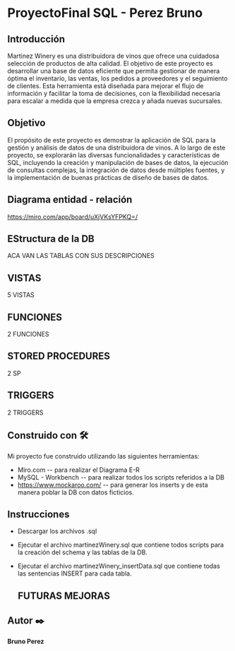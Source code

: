 # ProyectoFinal SQL  - Perez Bruno 

## Introducción

Martinez Winery es una distribuidora de vinos que ofrece una cuidadosa selección de productos de alta calidad. El objetivo de este proyecto es desarrollar una base de datos eficiente que permita gestionar de manera óptima el inventario, las ventas, los pedidos a proveedores y el seguimiento de clientes. Esta herramienta está diseñada para mejorar el flujo de información y facilitar la toma de decisiones, con la flexibilidad necesaria para escalar a medida que la empresa crezca y añada nuevas sucursales.

## Objetivo 

El propósito de este proyecto es demostrar la aplicación de SQL para la gestión y análisis de datos de una distribuidora de vinos. A lo largo de este proyecto, se explorarán las diversas funcionalidades y características de SQL, incluyendo la creación y manipulación de bases de datos, la ejecución de consultas complejas, la integración de datos desde múltiples fuentes, y la implementación de buenas prácticas de diseño de bases de datos.

## Diagrama entidad - relación

https://miro.com/app/board/uXjVKsYFPKQ=/

## EStructura de la DB

ACA VAN LAS TABLAS CON SUS DESCRIPCIONES



## VISTAS

5 VISTAS

## FUNCIONES

2 FUNCIONES 

## STORED PROCEDURES

2 SP

## TRIGGERS

2 TRIGGERS 

## Construido con 🛠️

Mi proyecto fue construido utilizando las siguientes herramientas: 

* Miro.com  -- para realizar el Diagrama E-R
* MySQL - Workbench  -- para realizar todos los scripts referidos a la DB
* https://www.mockaroo.com/  -- para generar los inserts y de esta manera poblar la DB con datos ficticios.

## Instrucciones

* Descargar los archivos .sql
* Ejecutar el archivo martinezWinery.sql que contiene todos scripts para la creación del schema y las tablas de la DB.
* Ejecutar el archivo martinezWinery_insertData.sql que contiene todas las sentencias INSERT para cada tabla.

  ## FUTURAS MEJORAS

## Autor ✒️
**Bruno Perez** 


